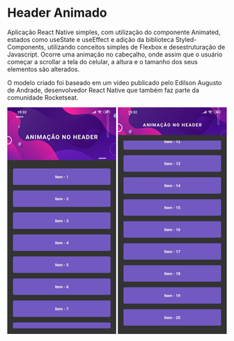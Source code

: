 # Header Animado
Aplicação React Native simples, com utilização do componente Animated, estados como useState e useEffect e adição da biblioteca Styled-Components, utilizando conceitos simples de Flexbox e desestruturação de Javascript. Ocorre uma animação no cabeçalho, onde assim que o usuário começar a scrollar a tela do celular, a altura e o tamanho dos seus elementos são alterados.

O modelo criado foi baseado em um vídeo publicado pelo Edilson Augusto de Andrade, desenvolvedor React Native que também faz parte da comunidade Rocketseat.

<p float="left" align="center">
<img src="https://raw.githubusercontent.com/taylosstls/headeranimado/master/src/assets/img-2.jpg" width="250">
<img src="https://raw.githubusercontent.com/taylosstls/headeranimado/master/src/assets/img-1.jpg" width="250">
</p>
